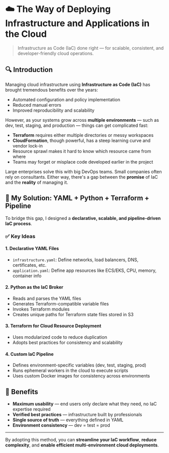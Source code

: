 # ☁️ The Way of Deploying Infrastructure and Applications in the Cloud

> Infrastructure as Code (IaC) done right — for scalable, consistent, and developer-friendly cloud operations.

## 🔍 Introduction

Managing cloud infrastructure using **Infrastructure as Code (IaC)** has brought tremendous benefits over the years:

- Automated configuration and policy implementation  
- Reduced manual errors  
- Improved reproducibility and scalability  

However, as your systems grow across **multiple environments** — such as dev, test, staging, and production — things can get complicated fast:

- **Terraform** requires either multiple directories or messy workspaces  
- **CloudFormation**, though powerful, has a steep learning curve and vendor lock-in  
- Resource sprawl makes it hard to know which resource came from where  
- Teams may forget or misplace code developed earlier in the project  

Large enterprises solve this with big DevOps teams. Small companies often rely on consultants. Either way, there's a gap between the **promise** of IaC and the **reality** of managing it.

## 🧠 My Solution: YAML + Python + Terraform + Pipeline

To bridge this gap, I designed a **declarative, scalable, and pipeline-driven IaC process**.

### ✅ Key Ideas

#### 1. Declarative YAML Files

- `infrastructure.yaml`: Define networks, load balancers, DNS, certificates, etc.  
- `application.yaml`: Define app resources like ECS/EKS, CPU, memory, container info  

#### 2. Python as the IaC Broker

- Reads and parses the YAML files  
- Generates Terraform-compatible variable files  
- Invokes Terraform modules  
- Creates unique paths for Terraform state files stored in S3  

#### 3. Terraform for Cloud Resource Deployment

- Uses modularized code to reduce duplication  
- Adopts best practices for consistency and scalability  

#### 4. Custom IaC Pipeline

- Defines environment-specific variables (dev, test, staging, prod)  
- Runs ephemeral workers in the cloud to execute scripts  
- Uses custom Docker images for consistency across environments  

## 🚀 Benefits

- **Maximum usability** — end users only declare what they need, no IaC expertise required  
- **Verified best practices** — infrastructure built by professionals  
- **Single source of truth** — everything defined in YAML  
- **Environment consistency** — dev = test = prod  

---

By adopting this method, you can **streamline your IaC workflow**, **reduce complexity**, and **enable efficient multi-environment cloud deployments**.


